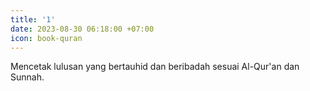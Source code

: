 ```yaml
---
title: '1'
date: 2023-08-30 06:18:00 +07:00
icon: book-quran
---
```


Mencetak lulusan yang bertauhid dan beribadah sesuai Al-Qur'an dan Sunnah.